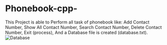 # Phonebook-cpp-
This Project is able to Perform all task of phonebook 
like: 
Add Contact Number,
Show All Contact Number,
Search Contact Number,
Delete Contact Number,
Exit (process),
And a Database file is created (database.txt).
![Database](https://user-images.githubusercontent.com/72184269/118304320-275f8480-b504-11eb-82ac-594921947293.png)
